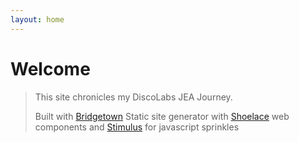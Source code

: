 ```yaml
---
layout: home
---
```


  <h1 class="light" data-controller="example">Welcome</h1>

<blockquote>
 <p>This site chronicles my DiscoLabs JEA Journey.</p>
 <p>Built with <a target="_blank"
        rel="noopener noreferrer" href="https://edge.bridgetownrb.com/docs/">Bridgetown</a> Static site generator with <a target="_blank"
        rel="noopener noreferrer" href="https://shoelace.style">Shoelace</a> web components and <a href="https://stimulus.hotwired.dev/"> Stimulus</a> for javascript sprinkles</p>
</blockquote>

